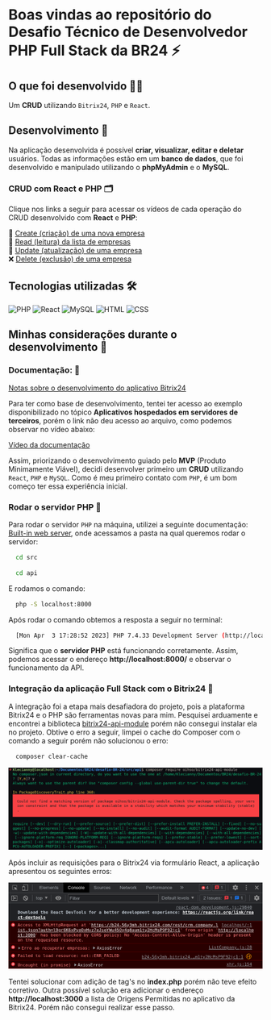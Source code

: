 # Boas vindas ao repositório do Desafio Técnico de Desenvolvedor PHP Full Stack da BR24 ⚡

## O que foi desenvolvido 👩‍💻

Um **CRUD** utilizando `Bitrix24`, `PHP` e `React`.

## Desenvolvimento 🎯

Na aplicação desenvolvida é possível **criar, visualizar, editar e deletar** usuários. Todas as informações estão em um **banco de dados**, que foi desenvolvido e manipulado utilizando o **phpMyAdmin** e o **MySQL**.

### CRUD com React e PHP 🗂

Clique nos links a seguir para acessar os vídeos de cada operação do CRUD desenvolvido com **React** e **PHP**:

📝 [Create (criação) de uma nova empresa](https://user-images.githubusercontent.com/67391952/230394032-fe27b7e9-0091-4203-8b4f-6724a11cb642.webm) <br />
📄 [Read (leitura) da lista de empresas](https://user-images.githubusercontent.com/67391952/230394087-f9f3609d-2a8c-43b0-8e04-79fc3a9ec2dd.webm) <br />
🔄 [Update (atualização) de uma empresa](https://user-images.githubusercontent.com/67391952/230394111-baa0eaa9-3445-48f9-9ce4-4c42d57c1c49.webm) <br />
❌ [Delete (exclusão) de uma empresa](https://user-images.githubusercontent.com/67391952/230394147-1fa4ed7a-07c9-460b-95ee-c036d1892aba.webm) <br />

## Tecnologias utilizadas 🛠

<img title="PHP" alt="PHP" height="80" width="80" src="https://cdn.jsdelivr.net/gh/devicons/devicon/icons/php/php-original.svg" /> <img title="React" alt="React" height="80" width="80" src="https://cdn.jsdelivr.net/gh/devicons/devicon/icons/react/react-original.svg" /> <img title="MySQL" alt="MySQL" height="80" width="80" src="https://cdn.jsdelivr.net/gh/devicons/devicon/icons/mysql/mysql-original.svg" /> <img title="HTML" alt="HTML" height="80" width="80" src="https://cdn.jsdelivr.net/gh/devicons/devicon/icons/html5/html5-original.svg" /> <img title="CSS" alt="CSS" height="80" width="80" src="https://cdn.jsdelivr.net/gh/devicons/devicon/icons/css3/css3-original.svg" />
          
## Minhas considerações durante o desenvolvimento 📝

### Documentação: 📌

[Notas sobre o desenvolvimento do aplicativo Bitrix24](https://training.bitrix24.com/rest_help/)

Para ter como base de desenvolvimento, tentei ter acesso ao exemplo disponibilizado no tópico **Aplicativos hospedados em servidores de terceiros**, porém o link não deu acesso ao arquivo, como podemos observar no vídeo abaixo:

[Vídeo da documentação](https://github.com/Kecbm/desafio-BR-24/blob/main/src/docs/01.%20Exemplo%20da%20documenta%C3%A7%C3%A3o.webm?raw=true)

Assim, priorizando o desenvolvimento guiado pelo **MVP** (Produto Minimamente Viável), decidi desenvolver primeiro um **CRUD** utilizando `React`, `PHP` e `MySQL`. Como é meu primeiro contato com `PHP`, é um bom começo ter essa experiência inicial.

### Rodar o servidor PHP 🐘

Para rodar o servidor `PHP` na máquina, utilizei a seguinte documentação: [Built-in web server](https://www.php.net/manual/en/features.commandline.webserver.php), onde acessamos a pasta na qual queremos rodar o servidor:

```bash
  cd src
```

```bash
  cd api
```

E rodamos o comando:

```bash
  php -S localhost:8000
```

Após rodar o comando obtemos a resposta a seguir no terminal:

```bash
  [Mon Apr  3 17:28:52 2023] PHP 7.4.33 Development Server (http://localhost:8000) started
```

Significa que o **servidor PHP** está funcionando corretamente. Assim, podemos acessar o endereço **http://localhost:8000/** e observar o funcionamento da API.

### Integração da aplicação Full Stack com o Bitrix24 📲

A integração foi a etapa mais desafiadora do projeto, pois a plataforma Bitrix24 e o PHP são ferramentas novas para mim. Pesquisei arduamente e encontrei a biblioteca [bitrix24-api-module](https://packagist.org/packages/oihso/php-bitrix24-api-module) porém não consegui instalar ela no projeto. Obtive o erro a seguir, limpei o cache do Composer com o comando a seguir porém não solucionou o erro:

```bash
  composer clear-cache
```

![Erro na instalação da biblioteca](././src/docs/02.%20Biblioteca%20bitrix24-api-module.png)

Após incluir as requisições para o Bitrix24 via formulário React, a aplicação apresentou os seguintes erros:

![Erros React](././src//docs/03.%20Erros%20React.png)

Tentei solucionar com adição de tag's no **index.php** porém não teve efeito corretivo. Outra possível solução era adicionar o endereço **http://localhost:3000** a lista de Origens Permitidas no aplicativo da Bitrix24. Porém não consegui realizar esse passo. 